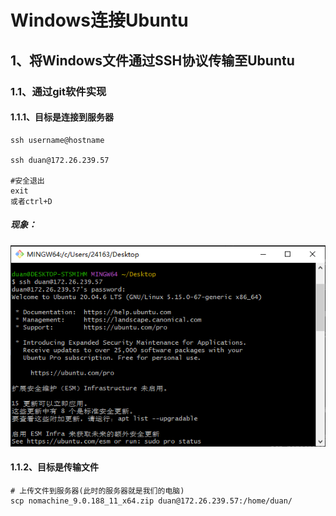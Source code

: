 # Windows连接Ubuntu
## 1、将Windows文件通过SSH协议传输至Ubuntu
### 1.1、通过git软件实现
#### 1.1.1、目标是连接到服务器
```
ssh username@hostname

ssh duan@172.26.239.57

#安全退出
exit 
或者ctrl+D
```
##### 现象：
![连接到服务器](.//pictures/1.1.1.png)
#### 1.1.2、目标是传输文件
```
# 上传文件到服务器(此时的服务器就是我们的电脑)
scp nomachine_9.0.188_11_x64.zip duan@172.26.239.57:/home/duan/

```


